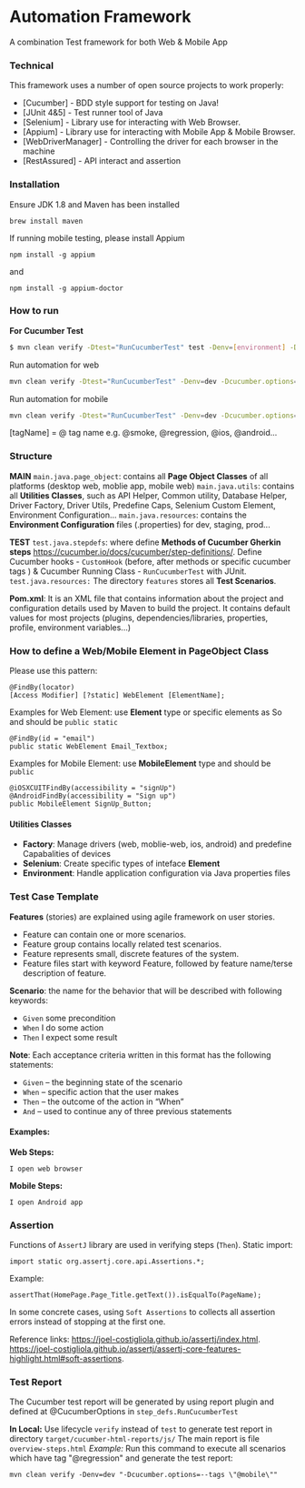 # Automation Framework
A combination Test framework for both Web &amp; Mobile App

### Technical

This framework uses a number of open source projects to work properly:

* [Cucumber] - BDD style support for testing on Java!
* [JUnit 4&5] - Test runner tool of Java
* [Selenium] - Library use for interacting with Web Browser.
* [Appium] - Library use for interacting with Mobile App & Mobile Browser.
* [WebDriverManager] - Controlling the driver for each browser in the machine
* [RestAssured] - API interact and assertion

### Installation

Ensure JDK 1.8 and Maven has been installed
```
brew install maven
```
If running mobile testing, please install Appium
```
npm install -g appium
```
and
```
npm install -g appium-doctor
```


### How to run

**For Cucumber Test**
```sh
$ mvn clean verify -Dtest="RunCucumberTest" test -Denv=[environment] -Dlocation=[location] "-Dcucumber.options=--tags \"[tagName]\"" 
```

Run automation for web
```sh
mvn clean verify -Dtest="RunCucumberTest" -Denv=dev -Dcucumber.options="--tags @web" test
```
Run automation for mobile
```sh
mvn clean verify -Dtest="RunCucumberTest" -Denv=dev -Dcucumber.options="--tags @mobile" test
```

[tagName] = @ tag name  e.g. @smoke, @regression, @ios, @android...

### Structure
**MAIN**
`main.java.page_object`: contains all **Page Object Classes** of all platforms (desktop web, moblie app, mobile web)
`main.java.utils`: contains all **Utilities Classes**, such as API Helper, Common utility, Database Helper, Driver Factory, Driver Utils, Predefine Caps,  Selenium Custom Element, Environment Configuration...
`main.java.resources`: contains the **Environment Configuration** files (.properties) for dev, staging, prod...

**TEST**
`test.java.stepdefs`: where define **Methods of Cucumber Gherkin steps** https://cucumber.io/docs/cucumber/step-definitions/. Define Cucumber hooks - `CustomHook` (before, after methods or specific cucumber tags ) & Cucumber Running Class - `RunCucumberTest` with JUnit.
`test.java.resources:` The directory `features` stores all **Test Scenarios**.

**Pom.xml**: It is an XML file that contains information about the project and configuration details used by Maven to build the project. It contains default values for most projects (plugins, dependencies/libraries, properties, profile, environment variables...)

### How to define a Web/Mobile Element in PageObject Class
Please use this pattern:
```
@FindBy(locator)
[Access Modifier] [?static] WebElement [ElementName];
```
Examples for Web Element: use **Element** type or specific elements as So  and should be `public static`
```
@FindBy(id = "email")
public static WebElement Email_Textbox;
```
Examples for Mobile Element: use **MobileElement** type and should be `public`
```
@iOSXCUITFindBy(accessibility = "signUp")
@AndroidFindBy(accessibility = "Sign up")
public MobileElement SignUp_Button;
```

#### Utilities Classes

- **Factory**: Manage drivers (web, moblie-web, ios, android) and predefine Capabalities of devices
- **Selenium**: Create specific types of inteface **Element**
- **Environment**: Handle application configuration via Java properties files

### Test Case Template
**Features** (stories) are explained using agile framework on user stories.
- Feature can contain one or more scenarios.
- Feature group contains locally related test scenarios.
- Feature represents small, discrete features of the system.
- Feature files start with keyword Feature, followed by feature name/terse description of feature.

**Scenario**: the name for the behavior that will be described with following keywords:
- `Given` some precondition
- `When` I do some action
- `Then` I expect some result

**Note**: Each acceptance criteria written in this format has the following statements:
- `Given` – the beginning state of the scenario
- `When` – specific action that the user makes
- `Then` – the outcome of the action in “When”
- `And` – used to continue any of three previous statements

#### Examples:
**Web Steps:**
```
I open web browser
```

**Mobile Steps:**
```
I open Android app
```

### Assertion
Functions of `AssertJ` library are used in verifying steps (`Then`).
Static import:
```
import static org.assertj.core.api.Assertions.*;
```
Example:
```
assertThat(HomePage.Page_Title.getText()).isEqualTo(PageName);
```

In some concrete cases, using `Soft Assertions` to collects all assertion errors instead of stopping at the first one.

Reference links:
https://joel-costigliola.github.io/assertj/index.html.
https://joel-costigliola.github.io/assertj/assertj-core-features-highlight.html#soft-assertions.

### Test Report
The Cucumber test report will be generated by using report plugin and defined at @CucumberOptions in `step_defs.RunCucumberTest`

**In Local:**
Use lifecycle `verify` instead of `test` to generate test report in directory `target/cucumber-html-reports/js/`
The main report is file `overview-steps.html`
*Example:* Run this command to execute all scenarios which have tag "@regression" and generate the test report:
```
mvn clean verify -Denv=dev "-Dcucumber.options=--tags \"@mobile\""
```
